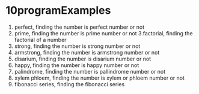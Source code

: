 # 10programExamples



1. perfect, finding the number is perfect number or not
2. prime, finding the number is prime number or not
3.factorial, finding the factorial of a number
4. strong, finding the number is strong number or not
5. armstrong, finding the number is armstrong number or not
6. disarium, finding the number is disarium number or not
7. happy, finding the number is happy number or not
8. palindrome, finding the number is pallindrome number or not
9. xylem phloem, finding the number is xylem or phloem number or not
10. fibonacci series, finding the fibonacci series
